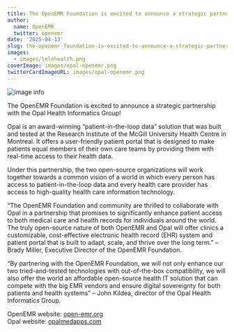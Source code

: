 ```yaml
---
title: The OpenEMR Foundation is excited to announce a strategic partnership with the Opal Health Informatics Group!
author:
  name: OpenEMR
  twitter: openemr
date: '2025-04-13'
slug: the-openemr-foundation-is-excited-to-announce-a-strategic-partnership-with-the-opal-health-informatics-group
images:
  - images/telehealth.png 
coverImage: images/opal-openemr.png
twitterCardImageURL: images/opal-openemr.png
---
```


<!--more-->

![image info](../../images/opal-openemr.png)

The OpenEMR Foundation is excited to announce a strategic partnership with the Opal Health Informatics Group!

Opal is an award-winning “patient-in-the-loop data” solution that was built and tested at the Research Institute of the McGill University Health Centre in Montreal. It offers a user-friendly patient portal that is designed to make patients equal members of their own care teams by providing them with real-time access to their health data.

Under this partnership, the two open-source organizations will work together towards a common vision of a world in which every person has access to patient-in-the-loop data and every health care provider has access to high-quality health care information technology.

“The OpenEMR Foundation and community are thrilled to collaborate with Opal in a partnership that promises to significantly enhance patient access to both medical care and health records for individuals around the world. The truly open-source nature of both OpenEMR and Opal will offer clinics a customizable, cost-effective electronic health record (EHR) system and patient portal that is built to adapt, scale, and thrive over the long term.” – Brady Miller, Executive Director of the OpenEMR Foundation.

“By partnering with the OpenEMR Foundation, we will not only enhance our two tried-and-tested technologies with out-of-the-box compatibility, we will also offer the world an affordable open-source health IT solution that can compete with the big EMR vendors and ensure digital sovereignty for both patients and health systems” – John Kildea, director of the Opal Health Informatics Group.

OpenEMR website: [open-emr.org](https://www.open-emr.org)  
Opal website: [opalmedapps.com](https://www.opalmedapps.com/)

